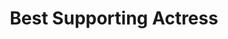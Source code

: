 ---
title: "Best Supporting Actress"
edition: 2003
winner: Holly Hunter
kind: "actor"
film: thirteen.md
image: https://m.media-amazon.com/images/M/MV5BOGU1NjIzYWQtYmNhYS00Y2ZjLTljNzAtZDA4NzhlY2U2MTUwXkEyXkFqcGdeQXVyMzI4Nzk0NjY@._V1_FMjpg_UX1280_.jpg
type: award
weight: 7
---